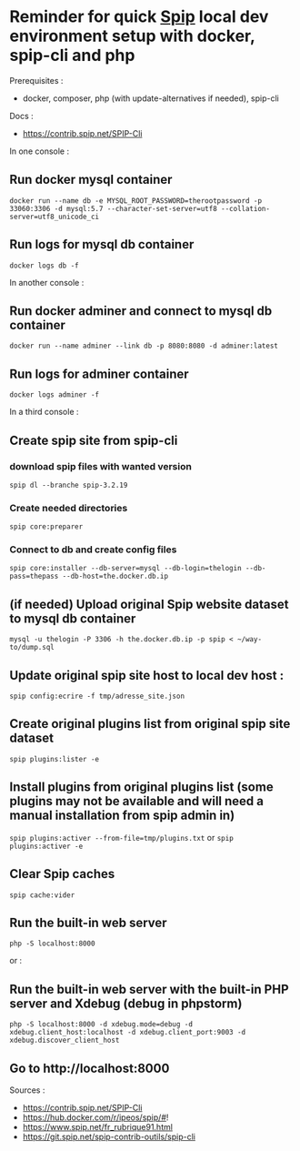 # Reminder for quick [Spip](https://www.spip.net/) local dev environment setup with docker, spip-cli and php

Prerequisites :
- docker, composer, php (with update-alternatives if needed), spip-cli

Docs :
- https://contrib.spip.net/SPIP-Cli


In one console :
## Run docker mysql container
`docker run --name db -e MYSQL_ROOT_PASSWORD=therootpassword -p 33060:3306 -d mysql:5.7 --character-set-server=utf8 --collation-server=utf8_unicode_ci`

## Run logs for mysql db container
`docker logs db -f`

In another console :
## Run docker adminer and connect to mysql db container

`docker run --name adminer --link db -p 8080:8080 -d adminer:latest`

## Run logs for adminer container

`docker logs adminer -f`

In a third console :

## Create spip site from spip-cli

### download spip files with wanted version
`spip dl --branche spip-3.2.19`
### Create needed directories
`spip core:preparer`
### Connect to db and create config files
`spip core:installer --db-server=mysql --db-login=thelogin --db-pass=thepass --db-host=the.docker.db.ip`

## (if needed) Upload original Spip website dataset to mysql db container 
`mysql -u thelogin -P 3306 -h the.docker.db.ip -p spip < ~/way-to/dump.sql`

## Update original spip site host to local dev host :
`spip config:ecrire -f tmp/adresse_site.json`

## Create original plugins list from original spip site dataset
`spip plugins:lister -e`

## Install plugins from original plugins list (some plugins may not be available and will need a manual installation from spip admin in)
`spip plugins:activer --from-file=tmp/plugins.txt` or `spip plugins:activer -e`

## Clear Spip caches
`spip cache:vider`

## Run the built-in web server
`php -S localhost:8000`

or :

## Run the built-in web server with the built-in PHP server and Xdebug (debug in phpstorm)
`php -S localhost:8000 -d xdebug.mode=debug -d xdebug.client_host:localhost -d xdebug.client_port:9003 -d xdebug.discover_client_host`

## Go to http://localhost:8000

Sources : 
- https://contrib.spip.net/SPIP-Cli
- https://hub.docker.com/r/ipeos/spip/#!
- https://www.spip.net/fr_rubrique91.html
- https://git.spip.net/spip-contrib-outils/spip-cli
